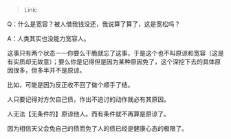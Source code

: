 > Link: 

Q：什么是宽容？被人借我钱没还，我说算了算了，这是宽松吗？

A：人类其实也没能力宽容人。

这事只有两个状态一一你要么干脆就忘了这事，于是这个也不叫原谅和宽容（这是有实质却无故意）；要么你是记得但是因为某种原因免了，这个深挖下去的具体原因很多，但多半并不是原谅。

比如，可能是因为反正收不回了做个顺手了结。

人只要记得对方欠自己债，作出不追讨的动作就必有其原因。

人无法【无条件的】原谅他人。而有条件就不再算是原谅了。

因为相信天父会免自己的债而免了人的债已经是健康心态的极限了。
